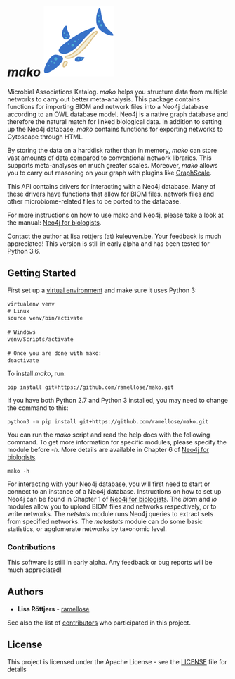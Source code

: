 # _mako_ ![mako](https://github.com/ramellose/mako/blob/master/mako.png)

Microbial Associations Katalog. _mako_ helps you structure data from multiple networks to carry out better meta-analysis.
This package contains functions for importing BIOM and network files into a Neo4j database according to an OWL database model.
Neo4j is a native graph database and therefore the natural match for linked biological data.
In addition to setting up the Neo4j database, _mako_ contains functions for exporting networks to Cytoscape through HTML.

By storing the data on a harddisk rather than in memory, _mako_ can store vast amounts of data compared to conventional network libraries.
This supports meta-analyses on much greater scales. Moreover, _mako_ allows you to carry out reasoning on your graph with plugins like [GraphScale](https://www.derivo.de/en/products/graphscale/).

This API contains drivers for interacting with a Neo4j database.
Many of these drivers have functions that allow for BIOM files,
network files and other microbiome-related files to be ported to the database.

For more instructions on how to use mako and Neo4j, please take a look at the manual: [Neo4j for biologists](https://github.com/ramellose/mako/raw/master/docs/Neo4j_for_biologists.pdf).

Contact the author at lisa.rottjers (at) kuleuven.be. Your feedback is much appreciated!
This version is still in early alpha and has been tested for Python 3.6.

## Getting Started

First set up a [virtual environment](https://docs.python-guide.org/dev/virtualenvs/) and make sure it uses Python 3:
```
virtualenv venv
# Linux
source venv/bin/activate

# Windows
venv/Scripts/activate

# Once you are done with mako:
deactivate
```

To install _mako_, run:
```
pip install git+https://github.com/ramellose/mako.git
```

If you have both Python 2.7 and Python 3 installed, you may need to change the command to this:
```
python3 -m pip install git+https://github.com/ramellose/mako.git
```

You can run the _mako_ script and read the help docs with the following command.
To get more information for specific modules, please specify the module before _-h_.
More details are available in Chapter 6 of [Neo4j for biologists](https://github.com/ramellose/mako/raw/master/docs/Neo4j_for_biologists.pdf).

```
mako -h
```

For interacting with your Neo4j database, you will first need to start or connect to an instance of a Neo4j database.
Instructions on how to set up Neo4j can be found in Chapter 1 of [Neo4j for biologists](https://github.com/ramellose/mako/raw/master/docs/Neo4j_for_biologists.pdf). 
The _biom_ and _io_ modules allow you to upload BIOM files and networks respectively, or to write networks.
The _netstats_ module runs Neo4j queries to extract sets from specified networks.
The _metastats_ module can do some basic statistics, or agglomerate networks by taxonomic level.

### Contributions

This software is still in early alpha. Any feedback or bug reports will be much appreciated!

## Authors

* **Lisa Röttjers** - [ramellose](https://github.com/ramellose)

See also the list of [contributors](https://github.com/ramellose/manta/contributors) who participated in this project.

## License

This project is licensed under the Apache License - see the [LICENSE](LICENSE) file for details


